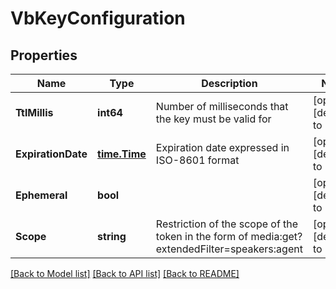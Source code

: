 # VbKeyConfiguration

## Properties
Name | Type | Description | Notes
------------ | ------------- | ------------- | -------------
**TtlMillis** | **int64** | Number of milliseconds that the key must be valid for | [optional] [default to null]
**ExpirationDate** | [**time.Time**](time.Time.md) | Expiration date expressed in ISO-8601 format | [optional] [default to null]
**Ephemeral** | **bool** |  | [optional] [default to null]
**Scope** | **string** | Restriction of the scope of the token in the form of media:get?extendedFilter&#x3D;speakers:agent | [optional] [default to null]

[[Back to Model list]](../README.md#documentation-for-models) [[Back to API list]](../README.md#documentation-for-api-endpoints) [[Back to README]](../README.md)


